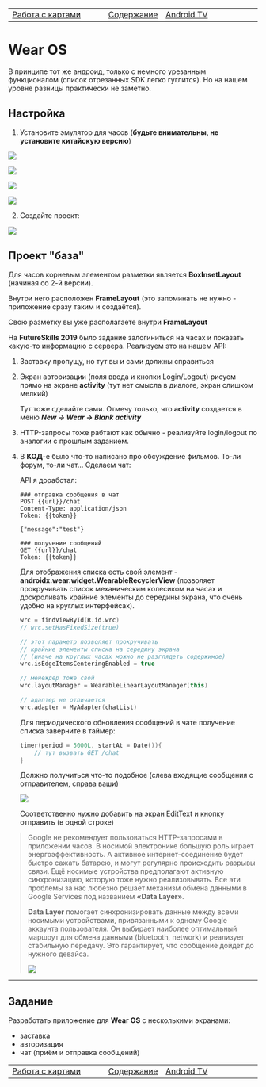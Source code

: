 <table style="width: 100%;"><tr><td style="width: 40%;">
<a href="../articles/map_yandex.md">Работа с картами
</a></td><td style="width: 20%;">
<a href="../readme.md">Содержание
</a></td><td style="width: 40%;">
<a href="../articles/android_tv.md">Android TV
</a></td><tr></table>

# Wear OS

В принципе тот же андроид, только с немного урезанным функционалом (список отрезанных SDK легко гуглится). Но на нашем уровне разницы практически не заметно.

## Настройка

1. Установите эмулятор для часов (**будьте внимательны, не установите китайскую версию**)

![](/img/as048.png)

![](/img/as049.png)

![](/img/as050.png)

![](/img/as051.png)

2. Создайте проект:

![](/img/as052.png)

## Проект "база"

Для часов корневым элементом разметки является **BoxInsetLayout** (начиная со 2-й версии). 

Внутри него расположен **FrameLayout** (это запоминать не нужно - приложение сразу таким и создаётся).

Свою разметку вы уже располагаете внутри **FrameLayout**

На **FutureSkills 2019** было задание залогиниться на часах и показать какую-то информацию с сервера. Реализуем это на нашем API:

1. Заставку пропущу, но тут вы и сами должны справиться

2. Экран авторизации (поля ввода и кнопки Login/Logout) рисуем прямо на экране **activity** (тут нет смысла в диалоге, экран слишком мелкий)

    Тут тоже сделайте сами. Отмечу только, что **activity** создается в меню ***New -> Wear -> Blank activity***

3. HTTP-запросы тоже рабтают как обычно - реализуйте login/logout по аналогии с прошлым заданием.

4. В **КОД**-е было что-то написано про обсуждение фильмов. То-ли форум, то-ли чат... Сделаем чат:

    API я доработал:

    ```
    ### отправка сообщения в чат
    POST {{url}}/chat
    Content-Type: application/json
    Token: {{token}}

    {"message":"test"}

    ### получение сообщений
    GET {{url}}/chat
    Token: {{token}}
    ```

    Для отображения списка есть свой элемент - **androidx.wear.widget.WearableRecyclerView** (позволяет прокручивать список механическим колесиком на часах и доскроливать крайние элементы до середины экрана, что очень удобно на круглых интерфейсах).

    ```kt
    wrc = findViewById(R.id.wrc)
    // wrc.setHasFixedSize(true)

    // этот параметр позволяет прокручивать 
    // крайние элементы списка на середину экрана 
    // (иначе на круглых часах можно не разглядеть содержимое)
    wrc.isEdgeItemsCenteringEnabled = true

    // менеждер тоже свой
    wrc.layoutManager = WearableLinearLayoutManager(this)

    // адаптер не отличается
    wrc.adapter = MyAdapter(chatList)
    ```

    Для периодического обновления сообщений в чате получение списка заверните в таймер:

    ```kt
    timer(period = 5000L, startAt = Date()){
        // тут вызвать GET /chat
    }
    ```

    Должно получиться что-то подобное (слева входящие сообщения с отправителем, справа ваши)

    ![](../img/04038.png)

    Соответственно нужно добавить на экран EditText и кнопку отправить (в одной строке)


>Google не рекомендует пользоваться HTTP-запросами в приложении часов.
В носимой электронике большую роль играет энергоэффективность. А активное интернет-соединение будет быстро сажать батарею, и могут регулярно происходить разрывы связи. Ещё носимые устройства предполагают активную синхронизацию, которую тоже нужно реализовывать.
Все эти проблемы за нас любезно решает механизм обмена данными в Google Services под названием **«Data Layer»**.
>
>**Data Layer** помогает синхронизировать данные между всеми носимыми устройствами, привязанными к одному Google аккаунта пользователя. Он выбирает наиболее оптимальный маршрут для обмена данными (bluetooth, network) и реализует стабильную передачу. Это гарантирует, что сообщение дойдет до нужного девайса.
>
>![](../img/04037.png)

---

## Задание

Разработать приложение для **Wear OS** c несколькими экранами:

* заставка
* авторизация
* чат (приём и отправка сообщений)

<table style="width: 100%;"><tr><td style="width: 40%;">
<a href="../articles/map_yandex.md">Работа с картами
</a></td><td style="width: 20%;">
<a href="../readme.md">Содержание
</a></td><td style="width: 40%;">
<a href="../articles/android_tv.md">Android TV
</a></td><tr></table>
